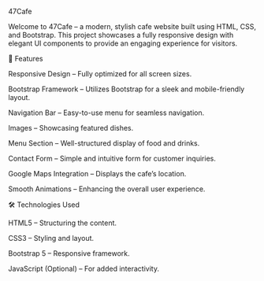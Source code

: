 47Cafe

Welcome to 47Cafe – a modern, stylish cafe website built using HTML, CSS, and Bootstrap. This project showcases a fully responsive design with elegant UI components to provide an engaging experience for visitors.

🚀 Features

Responsive Design – Fully optimized for all screen sizes.

Bootstrap Framework – Utilizes Bootstrap for a sleek and mobile-friendly layout.

Navigation Bar – Easy-to-use menu for seamless navigation.

Images – Showcasing featured dishes.

Menu Section – Well-structured display of food and drinks.

Contact Form – Simple and intuitive form for customer inquiries.

Google Maps Integration – Displays the cafe’s location.

Smooth Animations – Enhancing the overall user experience.

🛠️ Technologies Used

HTML5 – Structuring the content.

CSS3 – Styling and layout.

Bootstrap 5 – Responsive framework.

JavaScript (Optional) – For added interactivity.

